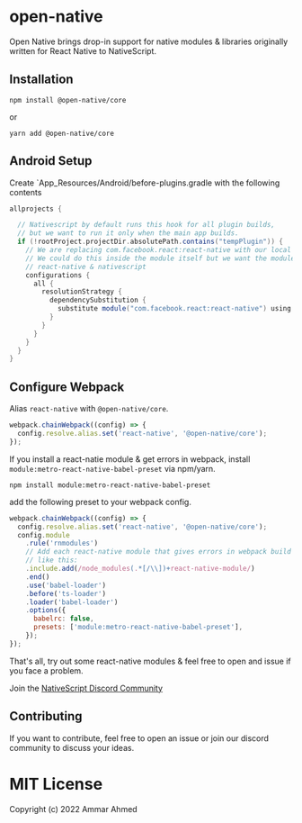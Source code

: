 # open-native

Open Native brings drop-in support for native modules & libraries originally written for React Native to NativeScript.

## Installation

```
npm install @open-native/core
```

or

```
yarn add @open-native/core
```

## Android Setup

Create `App_Resources/Android/before-plugins.gradle with the following contents

```groovy
allprojects {

  // Nativescript by default runs this hook for all plugin builds,
  // but we want to run it only when the main app builds.
  if (!rootProject.projectDir.absolutePath.contains("tempPlugin")) {
    // We are replacing com.facebook.react:react-native with our local :react library in all linked libraries.
    // We could do this inside the module itself but we want the module to work in both
    // react-native & nativescript
    configurations {
      all {
        resolutionStrategy {
          dependencySubstitution {
            substitute module("com.facebook.react:react-native") using project(":react") because "we will replace this with our local react"
          }
        }
      }
    }
  }
}
```

## Configure Webpack

Alias `react-native` with `@open-native/core`.

```js
webpack.chainWebpack((config) => {
  config.resolve.alias.set('react-native', '@open-native/core');
});
```

If you install a react-natie module & get errors in webpack, install `module:metro-react-native-babel-preset` via npm/yarn.

```
npm install module:metro-react-native-babel-preset
```

add the following preset to your webpack config.

```js
webpack.chainWebpack((config) => {
  config.resolve.alias.set('react-native', '@open-native/core');
  config.module
    .rule('rnmodules')
    // Add each react-native module that gives errors in webpack build here
    // like this:
    .include.add(/node_modules(.*[/\\])+react-native-module/)
    .end()
    .use('babel-loader')
    .before('ts-loader')
    .loader('babel-loader')
    .options({
      babelrc: false,
      presets: ['module:metro-react-native-babel-preset'],
    });
});
```

That's all, try out some react-native modules & feel free to open and issue if you face a problem.

Join the [NativeScript Discord Community](https://discord.com/invite/RgmpGky9GR)

## Contributing

If you want to contribute, feel free to open an issue or join our discord community to discuss your ideas.

# MIT License

Copyright (c) 2022 Ammar Ahmed
